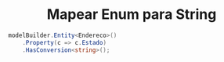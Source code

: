 <h1 align="center">Mapear Enum para String</h1>

```csharp
modelBuilder.Entity<Endereco>()
    .Property(c => c.Estado)
    .HasConversion<string>();
```